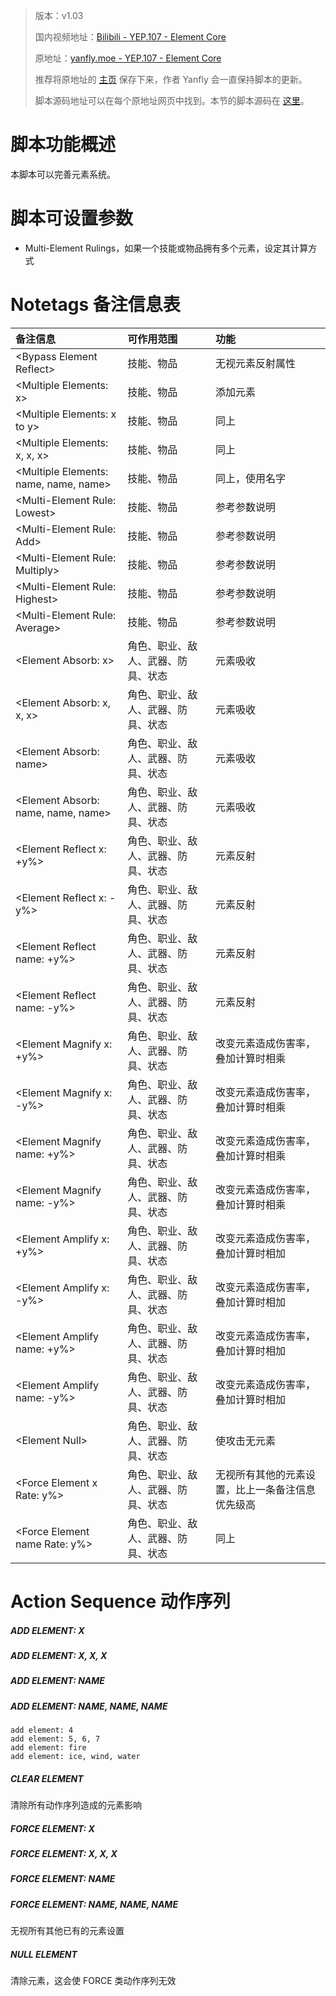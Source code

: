 > 版本：v1.03
>
> 国内视频地址：[Bilibili - YEP.107 - Element Core](https://www.bilibili.com/video/av3174787/#page=33)
>
> 原地址：[yanfly.moe - YEP.107 - Element Core](http://yanfly.moe/2016/06/10/yep-107-element-core-rpg-maker-mv/)
> 
> 推荐将原地址的 [主页](http://yanfly.moe/yep/) 保存下来，作者 Yanfly 会一直保持脚本的更新。
> 
> 脚本源码地址可以在每个原地址网页中找到。本节的脚本源码在 [这里](https://www.dropbox.com/s/omk0pu100hq5yds/YEP_ElementCore.js?dl=0)。

# 脚本功能概述

本脚本可以完善元素系统。

# 脚本可设置参数

- Multi-Element Rulings，如果一个技能或物品拥有多个元素，设定其计算方式

# Notetags 备注信息表

备注信息|可作用范围|功能
:-|:-|:-
&lt;Bypass Element Reflect>|技能、物品|无视元素反射属性
&lt;Multiple Elements: x>|技能、物品|添加元素
&lt;Multiple Elements: x to y>|技能、物品|同上
&lt;Multiple Elements: x, x, x>|技能、物品|同上
&lt;Multiple Elements: name, name, name>|技能、物品|同上，使用名字
&lt;Multi-Element Rule: Lowest>|技能、物品|参考参数说明
&lt;Multi-Element Rule: Add>|技能、物品|参考参数说明
&lt;Multi-Element Rule: Multiply>|技能、物品|参考参数说明
&lt;Multi-Element Rule: Highest>|技能、物品|参考参数说明
&lt;Multi-Element Rule: Average>|技能、物品|参考参数说明
&lt;Element Absorb: x>|角色、职业、敌人、武器、防具、状态|元素吸收
&lt;Element Absorb: x, x, x>|角色、职业、敌人、武器、防具、状态|元素吸收
&lt;Element Absorb: name>|角色、职业、敌人、武器、防具、状态|元素吸收
&lt;Element Absorb: name, name, name>|角色、职业、敌人、武器、防具、状态|元素吸收
&lt;Element Reflect x: +y%>|角色、职业、敌人、武器、防具、状态|元素反射
&lt;Element Reflect x: -y%>|角色、职业、敌人、武器、防具、状态|元素反射
&lt;Element Reflect name: +y%>|角色、职业、敌人、武器、防具、状态|元素反射
&lt;Element Reflect name: -y%>|角色、职业、敌人、武器、防具、状态|元素反射
&lt;Element Magnify x: +y%>|角色、职业、敌人、武器、防具、状态|改变元素造成伤害率，叠加计算时相乘
&lt;Element Magnify x: -y%>|角色、职业、敌人、武器、防具、状态|改变元素造成伤害率，叠加计算时相乘
&lt;Element Magnify name: +y%>|角色、职业、敌人、武器、防具、状态|改变元素造成伤害率，叠加计算时相乘
&lt;Element Magnify name: -y%>|角色、职业、敌人、武器、防具、状态|改变元素造成伤害率，叠加计算时相乘
&lt;Element Amplify x: +y%>|角色、职业、敌人、武器、防具、状态|改变元素造成伤害率，叠加计算时相加
&lt;Element Amplify x: -y%>|角色、职业、敌人、武器、防具、状态|改变元素造成伤害率，叠加计算时相加
&lt;Element Amplify name: +y%>|角色、职业、敌人、武器、防具、状态|改变元素造成伤害率，叠加计算时相加
&lt;Element Amplify name: -y%>|角色、职业、敌人、武器、防具、状态|改变元素造成伤害率，叠加计算时相加
&lt;Element Null>|角色、职业、敌人、武器、防具、状态|使攻击无元素
&lt;Force Element x Rate: y%>|角色、职业、敌人、武器、防具、状态|无视所有其他的元素设置，比上一条备注信息优先级高
&lt;Force Element name Rate: y%>|角色、职业、敌人、武器、防具、状态|同上

# Action Sequence 动作序列

##### ADD ELEMENT: X
##### ADD ELEMENT: X, X, X
##### ADD ELEMENT: NAME
##### ADD ELEMENT: NAME, NAME, NAME

```
add element: 4
add element: 5, 6, 7
add element: fire
add element: ice, wind, water
```

##### CLEAR ELEMENT

清除所有动作序列造成的元素影响

##### FORCE ELEMENT: X
##### FORCE ELEMENT: X, X, X
##### FORCE ELEMENT: NAME
##### FORCE ELEMENT: NAME, NAME, NAME

无视所有其他已有的元素设置

##### NULL ELEMENT

清除元素，这会使 FORCE 类动作序列无效
